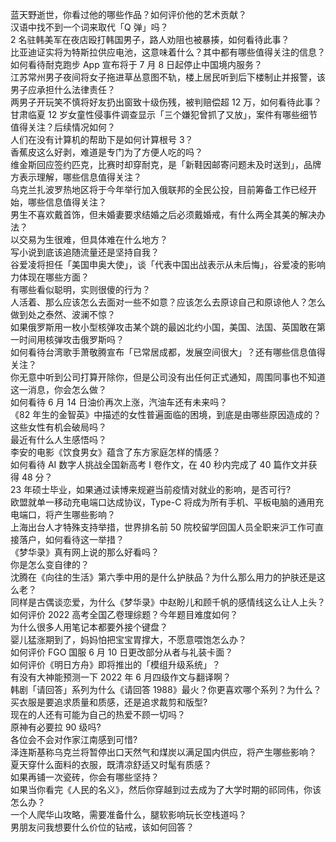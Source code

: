 蓝天野逝世，你看过他的哪些作品？如何评价他的艺术贡献？  
汉语中找不到一个词来取代「Q 弹」吗？  
2 名驻韩美军在夜店殴打韩国男子，路人劝阻也被暴揍，如何看待此事？  
比亚迪证实将为特斯拉供应电池，这意味着什么？其中都有哪些值得关注的信息？  
如何看待耐克跑步 App 宣布将于 7 月 8 日起停止中国境内服务？  
江苏常州男子夜间将女子拖进草丛意图不轨，楼上居民听到后下楼制止并报警，该男子应承担什么法律责任？  
两男子开玩笑不慎将好友扔出窗致十级伤残，被判赔偿超 12 万，如何看待此事？  
甘肃临夏 12 岁女童性侵事件调查显示「三个嫌犯曾抓了又放」，案件有哪些细节值得关注？后续情况如何？  
人们在没有计算机的帮助下是如何计算根号 3？  
香蕉皮这么好剥，难道是专门为了方便人吃的吗？  
维金斯回应签约匹克，比赛时却穿耐克，是「新鞋因邮寄问题未及时送到」，品牌方表示理解，哪些信息值得关注？  
乌克兰扎波罗热地区将于今年举行加入俄联邦的全民公投，目前筹备工作已经开始，哪些信息值得关注？  
男生不喜欢戴首饰，但未婚妻要求结婚之后必须戴婚戒，有什么两全其美的解决办法？  
以交易为生很难，但具体难在什么地方？  
写小说到底该追随流量还是坚持自我？  
谷爱凌将担任「美国申奥大使」，谈「代表中国出战表示从未后悔」，谷爱凌的影响力体现在哪些方面？  
有哪些看似聪明，实则很傻的行为？  
人活着、那么应该怎么去面对一些不如意？应该怎么去原谅自己和原谅他人？怎么做到处之泰然、波澜不惊？  
如果俄罗斯用一枚小型核弹攻击某个跳的最凶北约小国，美国、法国、英国敢在第一时间用核弹攻击俄罗斯吗？  
如何看待台湾歌手萧敬腾宣布「已常居成都，发展空间很大」？还有哪些信息值得关注？  
你无意中听到公司打算开除你，但是公司没有出任何正式通知，周围同事也不知道这一消息，你会怎么做？  
如何看待 6 月 14 日油价再次上涨，汽油车还有未来吗？  
《82 年生的金智英》中描述的女性普遍面临的困境，到底是由哪些原因造成的？这些女性有机会破局吗？  
最近有什么人生感悟吗？  
李安的电影《饮食男女》蕴含了东方家庭怎样的情感？  
如何看待 AI 数字人挑战全国新高考 Ⅰ 卷作文，在 40 秒内完成了 40 篇作文并获得 48 分？  
23 年硕士毕业，如果通过读博来规避当前疫情对就业的影响，是否可行?  
欧盟就单一移动充电端口达成协议，Type-C 将成为所有手机、平板电脑的通用充电端口，将产生哪些影响？  
上海出台人才特殊支持举措，世界排名前 50 院校留学回国人员全职来沪工作可直接落户，如何看待这一举措？  
《梦华录》真有网上说的那么好看吗？  
你是怎么变自律的？  
沈腾在《向往的生活》第六季中用的是什么护肤品？为什么那么用力的护肤还是这么老？  
同样是古偶谈恋爱，为什么《梦华录》中赵盼儿和顾千帆的感情线这么让人上头？  
如何评价 2022 高考全国乙卷理综题？今年题目难度如何？  
为什么很多人用笔记本都要外接个键盘？  
婴儿猛涨期到了，妈妈怕把宝宝胃撑大，不愿意喂饱怎么办？  
如何评价 FGO 国服 6 月 10 日更改部分从者与礼装卡面？  
如何评价《明日方舟》即将推出的「模组升级系统」？  
有没有大神能预测一下 2022 年 6 月四级作文与翻译啊？  
韩剧「请回答」系列为什么《请回答 1988》最火？你更喜欢哪个系列？为什么？  
买衣服是要追求质量和质感，还是追求裁剪和版型?  
现在的人还有可能为自己的热爱不顾一切吗？  
原神有必要拉 90 级吗?  
各位会不会对作家江南感到可惜?  
泽连斯基称乌克兰将暂停出口天然气和煤炭以满足国内供应，将产生哪些影响？  
夏天穿什么面料的衣服，既清凉舒适又时髦有质感？  
如果再铺一次瓷砖，你会有哪些坚持？  
如果当你看完《人民的名义》，然后你穿越到过去成为了大学时期的祁同伟，你该怎么办？  
一个人爬华山攻略，需要准备什么，腿软影响玩长空栈道吗？  
男朋友问我想要什么价位的钻戒，该如何回答？  
